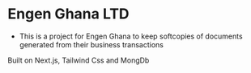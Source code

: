 # Engen Ghana LTD 
* This is a project for Engen Ghana to keep softcopies of documents generated from their business transactions

Built on Next.js, Tailwind Css and MongDb